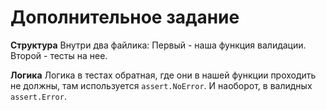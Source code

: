 # Дополнительное задание 

**Структура**
Внутри два файлика:
 Первый - наша функция валидации. 
 Второй - тесты на нее. 
 
**Логика**
Логика в тестах обратная, где они в нашей функции проходить не должны, там используется `assert.NoError`. И наоборот, в валидных `assert.Error`.
